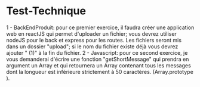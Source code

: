 # Test-Technique
1 - BackEndProduit:  pour ce premier exercice, il faudra créer une application web en reactJS qui permet d'uploader un fichier;  vous devrez utiliser nodeJS pour le back et express pour les routes.  Les fichiers seront mis dans un dossier "upload";  si le nom du fichier existe déjà vous devrez ajouter " (1)" à la fin du fichier.
2 - Javascript:  pour ce second exercice, je vous demanderai d'écrire une fonction "getShortMessage" qui prendra en argument un Array et qui retournera un Array contenant tous les messages dont la longueur est inférieure strictement à 50 caractères. (Array.prototype ).
